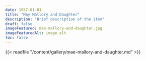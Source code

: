 ```yaml
---
date: 1957-01-01
title: "May Mallory and Daughter"
description: "Brief description of the item"
draft: false
imageFeatured: mae-mallory-and-daughter.jpg
imageFeaturedAlt: image alt
toc: false
---
```


{{< readfile "/content/gallery/mae-mallory-and-daughter.md" >}}
